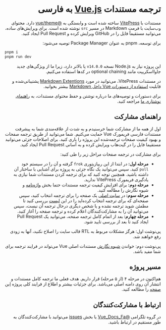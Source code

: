 <h1 dir="rtl">ترجمه مستندات <a href="https://vuejs.org" target="_blank">Vue.js</a> به فارسی</h1>

<p dir="rtl">مستندات با <a href="https://github.com/vuejs/vitepress">VitePress</a> ساخته شده است و وابستگی به <a href="https://github.com/vuejs/vue-theme">&#64;vue/theme</a> دارد. محتوای وب‌سایت با فرمت Markdown در مسیر <code>src</code> نوشته شده است. برای ویرایش‌های ساده، می‌توانید مستقیماً فایل را در GitHub ویرایش کرده و Pull Request ایجاد کنید.</p>

<p dir="rtl">برای توسعه، pnpm به عنوان Package Manager توصیه می‌شود:</p>
  
```bash
pnpm i
pnpm run dev
```

<p dir="rtl">این پروژه نیاز به Node.js نسخه <code>v14.0.0</code> یا بالاتر دارد، زیرا ما از ویژگی‌های جدید جاوااسکریپت مانند optional chaining در کدها استفاده می‌کنیم.</p>

<p dir="rtl">در مستندات VitePress، می‌توانید در مورد <a href="https://vitepress.dev/guide/markdown">Markdown Extentions</a> پشتیبانی‌شده و قابلیت <a href="https://vitepress.dev/guide/using-vue">استفاده از دستورات Vue داخل Markdown</a> بیشتر بخوانید.</p>

<p dir="rtl">برای دستورات و توصیه‌های ما درباره نوشتن و حفظ محتوای مستندات، به <a href="https://github.com/vuejs/docs/blob/main/.github/contributing/writing-guide.md">راهنمای نوشتاری ما</a> مراجعه کنید.</p>

<h2 dir="rtl">راهنمای مشارکت</h2>

<p dir="rtl">
 اول از همه ما از مشارکت شما خرسنیدم و به شدت از علاقه‌مندی شما به پیشرفت مستندات فارسی فریمورک Vue حمایت می‌کنیم. شما می‌توانید از طریق ترجمه صفحات و بهبود کیفیت صفحات ترجمه‌شده این پروژه را یاری کنید. برای اصلاحات جزئی می‌توانید مستقیما فایل را در گیت‌هاب ویرایش کرده و به آسانی Pull Request ایجاد کنید.
</p>

<p dir="rtl">
برای مشارکت در ترجمه صفحات مراحل زیر را طی کنید:
</p>

<ul dir="rtl">
  <li><strong>مرحله اول: </strong>در ابتدا از این ریپازیتوری <code>frok</code> گرفته و آن را در سیستم خود <code>pull</code> کنید. سپس می‌توانید یک نگاه جزئی به پروژه برای آشنایی با ساختار آن داشته باشید. همچنین توجه کنید که برای ترجمه کردن مستندات شما نیازی به یادگیری فریمورک VitePress ندارید.</li>

  <li><strong>مرحله دوم: </strong>برای افزایش کیفیت ترجمه مستندات حتما بخش <a href="https://github.com/the-pesar/docs-fa/blob/main/GLOSSARY.md">واژه‌نامه</a> و شیوه نگارش را مطالعه کنید.</li>
  
  <li><strong>مرحله سوم: </strong>در <a href="https://docs-fa.vercel.app">سایت اصلی</a> یک صفحه را برای ترجمه انتخاب کنید، سپس صفحه‌ای که برای ترجمه انتخاب کرده‌اید را در این <a href="https://github.com/the-pesar/docs-fa/issues/8">لیست</a> بررسی کنید تا مطمئن شوید ترجمه نشده و یا شخص دیگری درحال ترجمه آن نیست، سپس می‌توانید آن را به مشارکت‌کنندگان اعلام کرده و ترجمه صفحه را آغاز کنید.</li>

  <li><strong>مرحله چهارم: </strong>بعد از اتمام کامل ترجمه صفحه، می‌توانید یک Pull Request ایجاد کنید تا بعد از بررسی تایید شود.</li>
</ul>

<p dir="rtl">
پی‌نوشت اول: هرگز مشکلات مربوط به RTL قالب سایت را اصلاح نکنید، آنها به زودی رفع خواهند شد.
</p>

<p dir="rtl">
  پی‌نوشت دوم: خواندن <a href="https://github.com/vuejs/docs/blob/main/.github/contributing/writing-guide.md">شیوه نگارش</a> مستندات اصلی Vue می‌تواند در فرایند ترجمه برای شما مفید باشد.
</p>

<h2 dir="rtl">مسیر پروژه</h2>

<p dir="rtl">
هم‌اکنون در مرحله ۴ (از ۵ مرحله) قرار داریم. هدف فعلی ما ترجمه کامل مستندات و انتشار آن روی دامنه اصلی می‌باشد. برای جزئیات بیشتر و اطلاع از فرایند کلی پروژه <a href="https://github.com/vuejs-translations/guidelines">این صفحه</a> را مطالعه کنید.
</p>


<h2 dir="rtl">ارتباط با مشارکت‌کنندگان</h2>

<p dir="rtl">
در گروه تلگرامی <a href="https://t.me/Vue_Docs_Fa">@Vue_Docs_Fa</a> یا بخش <a href="https://github.com/the-pesar/docs-fa/issues">issues</a> می‌توانید با مشارکت‌کنندگان به طور مستقیم در ارتباط باشید.
</p>
